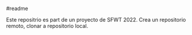 #readme

Este repositrio es part de un proyecto de SFWT 2022. Crea un repositorio remoto, clonar a repositorio local. 
